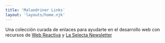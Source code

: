 ```yaml
---
title: 'Malandriner Links'
layout: 'layouts/home.njk'
---
```


Una colección curada de enlaces para ayudarte en el desarrollo web con recursos de [Web Reactiva](https://danielprimo.io) y [La Selecta Newsletter](https://laselectanewsletter.com/) 

